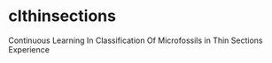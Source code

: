 # clthinsections

Continuous Learning In Classification Of Microfossils in Thin Sections Experience
